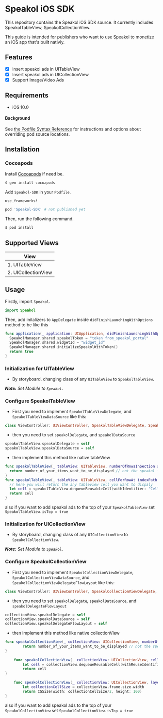 # Speakol iOS SDK

This repository contains the Speakol iOS SDK source. It currently
includes SpeakolTableView, SpeakolCollectionView.

This guide is intended for publishers who want to use Speakol to monetize an iOS app that's built nativly.

## Features

- [x] Insert speakol ads in UITableView
- [x] Insert speakol ads in UICollectionView
- [x] Support Image/Video Ads

## Requirements

- iOS 10.0

#### Background

See
[the Podfile Syntax Reference](https://guides.cocoapods.org/syntax/podfile.html#pod)
for instructions and options about overriding pod source locations.


## Installation

### Cocoapods

Install [Cocoapods](https://cocoapods.org/#install) if need be.

```bash
$ gem install cocoapods
```

Add `Speakol-SDK` in your `Podfile`.

```ruby
use_frameworks!

pod 'Speakol-SDK' # not published yet
```
Then, run the following command.

```bash
$ pod install
```

## Supported Views

| View |
|---|
|1. UITableView | 
|2. UICollectionView |

## Usage

Firstly, import `Speakol`.

```swift
import Speakol
```
Then, add initalizers to `AppDelegate` inside `didFinishLaunchingWithOptions` method to be like this

```swift
func application(_ application: UIApplication, didFinishLaunchingWithOptions launchOptions: [UIApplication.LaunchOptionsKey: Any]?) -> Bool {
  SpeakolManager.shared.speakolToken = "token_from_speakol_portal"
  SpeakolManager.shared.widgetId = "widget_id"
  SpeakolManager.shared.initializeSpeakolWithToken()
  return true
}
```

### Initialization for UITableView

- By storyboard, changing class of any `UITableView` to `SpeakolTableView`.

_**Note:** Set Module to `Speakol`._

### Configure SpeakolTableView

- First you need to implement `SpeakolTableViewDelegate`, and `SpeakolTableViewDataSource` like this:

```swift
class ViewController: UIViewController, SpeakolTableViewDelegate, SpeakolTableViewDataSource
```

- then you need to set `speakolDelegate`, and `speakolDataSource`

```swift
speakolTableView.speakolDelegate = self
speakolTableView.speakolDataSource = self
```
- then implement this method like native tableView

```swift
func speakolTableView(_ tableView: UITableView, numberOfRowsInSection section: Int) -> Int {
  return number_of_your_items_want_to_be_displayed // not the speakol items will be inserted in another section this section is used for the publisher items only
}
func speakolTableView(_ tableView: UITableView, cellForRowAt indexPath: IndexPath) -> UITableViewCell {
  // here you will return the any tableview cell you want to dispaly
  let cell = speakolTableView.dequeueReusableCell(withIdentifier: "Cell", for: indexPath) as UITableViewCell
  return cell
}
```
also if you want to add speakol ads to the top of your `SpeakolTableView` set `SpeakolTableView.isTop = true`

### Initialization for UICollectionView

- By storyboard, changing class of any `UICollectionView` to `SpeakolCollectionView`.

_**Note:** Set Module to `Speakol`._

### Configure SpeakolCollectionView

- First you need to implement `SpeakolCollectionViewDelegate`, `SpeakolCollectionViewDataSource`, and `SpeakolCollectionViewDelegateFlowLayout` like this:

```swift
class ViewController: UIViewController, SpeakolCollectionViewDelegate, SpeakolCollectionViewDataSource, SpeakolCollectionViewDelegateFlowLayout
```

- then you need to set `speakolDelegate`, `speakolDataSource`, and `speakolDelegateFlowLayout`

```swift
collectionView.speakolDelegate = self
collectionView.speakolDataSource = self
collectionView.speakolDelegateFlowLayout = self
```
- then implement this method like native collectionView

```swift
func speakolCollectionView(_ collectionView: UICollectionView, numberOfItemsInSection section: Int) -> Int {
        return number_of_your_items_want_to_be_displayed // not the speakol items will be inserted in another section this section is used for the publisher items only
}
    
    func speakolCollectionView(_ collectionView: UICollectionView, cellForItemAt indexPath: IndexPath) -> UICollectionViewCell {
        let cell = collectionView.dequeueReusableCell(withReuseIdentifier: "VideoCollectionViewCell", for: indexPath) as! UICollectionViewCell
        return cell
}
    
    func speakolCollectionView(_ collectionView: UICollectionView, layout collectionViewLayout: UICollectionViewLayout, sizeForItemAt indexPath: IndexPath) -> CGSize {
        let collectionCellSize = collectionView.frame.size.width
        return CGSize(width: collectionCellSize/2, height: 100)
}
```
also if you want to add speakol ads to the top of your `SpeakolCollectionView` set `SpeakolCollectionView.isTop = true`
